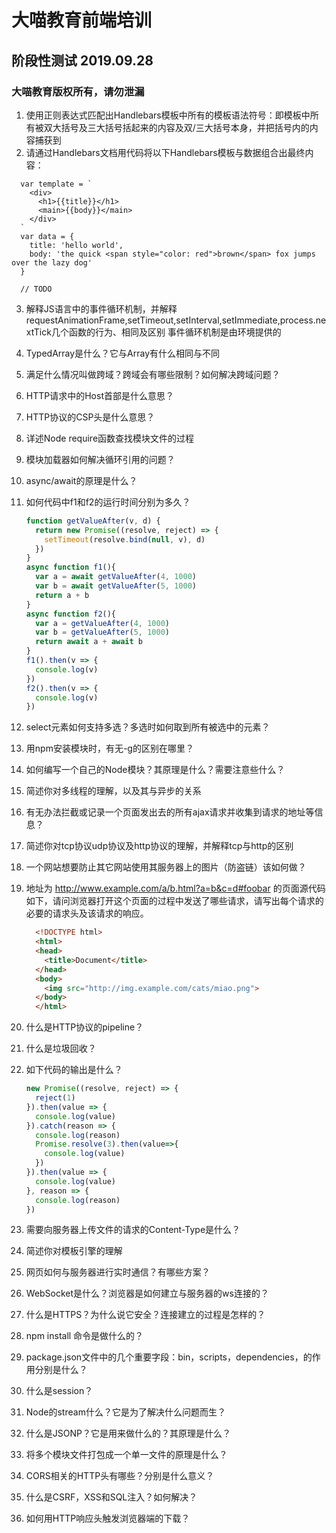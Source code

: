 大喵教育前端培训
================

## 阶段性测试 2019.09.28

### 大喵教育版权所有，请勿泄漏


01. 使用正则表达式匹配出Handlebars模板中所有的模板语法符号：即模板中所有被双大括号及三大括号括起来的内容及双/三大括号本身，并把括号内的内容捕获到
02. 请通过Handlebars文档用代码将以下Handlebars模板与数据组合出最终内容：
```
  var template = `
    <div>
      <h1>{{title}}</h1>
      <main>{{body}}</main>
    </div>
  `
  var data = {
    title: 'hello world',
    body: 'the quick <span style="color: red">brown</span> fox jumps over the lazy dog'
  }

  // TODO
```

03. 解释JS语言中的事件循环机制，并解释requestAnimationFrame,setTimeout,setInterval,setImmediate,process.nextTick几个函数的行为、相同及区别
    事件循环机制是由环境提供的

04. TypedArray是什么？它与Array有什么相同与不同

05. 满足什么情况叫做跨域？跨域会有哪些限制？如何解决跨域问题？
06. HTTP请求中的Host首部是什么意思？
07. HTTP协议的CSP头是什么意思？
08. 详述Node require函数查找模块文件的过程
09. 模块加载器如何解决循环引用的问题？
10. async/await的原理是什么？
11. 如何代码中f1和f2的运行时间分别为多久？
    ```js
    function getValueAfter(v, d) {
      return new Promise((resolve, reject) => {
        setTimeout(resolve.bind(null, v), d)
      })
    }
    async function f1(){
      var a = await getValueAfter(4, 1000)
      var b = await getValueAfter(5, 1000)
      return a + b
    }
    async function f2(){
      var a = getValueAfter(4, 1000)
      var b = getValueAfter(5, 1000)
      return await a + await b
    }
    f1().then(v => {
      console.log(v)
    })
    f2().then(v => {
      console.log(v)
    })
    ```

12. select元素如何支持多选？多选时如何取到所有被选中的元素？
13. 用npm安装模块时，有无-g的区别在哪里？
14. 如何编写一个自己的Node模块？其原理是什么？需要注意些什么？
15. 简述你对多线程的理解，以及其与异步的关系
16. 有无办法拦截或记录一个页面发出去的所有ajax请求并收集到请求的地址等信息？
17. 简述你对tcp协议udp协议及http协议的理解，并解释tcp与http的区别
18. 一个网站想要防止其它网站使用其服务器上的图片（防盗链）该如何做？
19. 地址为 http://www.example.com/a/b.html?a=b&c=d#foobar 的页面源代码如下，请问浏览器打开这个页面的过程中发送了哪些请求，请写出每个请求的必要的请求头及该请求的响应。
    ```html
      <!DOCTYPE html>
      <html>
      <head>
        <title>Document</title>
      </head>
      <body>
        <img src="http://img.example.com/cats/miao.png">
      </body>
      </html>
    ```

20. 什么是HTTP协议的pipeline？
21. 什么是垃圾回收？
22. 如下代码的输出是什么？
    ```js
    new Promise((resolve, reject) => {
      reject(1)
    }).then(value => {
      console.log(value)
    }).catch(reason => {
      console.log(reason)
      Promise.resolve(3).then(value=>{
        console.log(value)
      })
    }).then(value => {
      console.log(value)
    }, reason => {
      console.log(reason)
    })
    ```

23. 需要向服务器上传文件的请求的Content-Type是什么？
24. 简述你对模板引擎的理解
25. 网页如何与服务器进行实时通信？有哪些方案？
26. WebSocket是什么？浏览器是如何建立与服务器的ws连接的？
27. 什么是HTTPS？为什么说它安全？连接建立的过程是怎样的？
28. npm install 命令是做什么的？
29. package.json文件中的几个重要字段：bin，scripts，dependencies，的作用分别是什么？
30. 什么是session？
31. Node的stream什么？它是为了解决什么问题而生？
32. 什么是JSONP？它是用来做什么的？其原理是什么？
33. 将多个模块文件打包成一个单一文件的原理是什么？
34. CORS相关的HTTP头有哪些？分别是什么意义？
35. 什么是CSRF，XSS和SQL注入？如何解决？
36. 如何用HTTP响应头触发浏览器端的下载？
